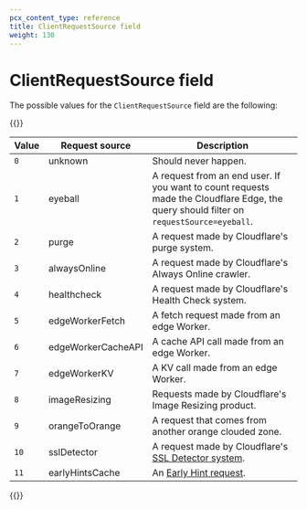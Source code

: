 ```yaml
---
pcx_content_type: reference
title: ClientRequestSource field
weight: 130
---
```


# ClientRequestSource field

The possible values for the `ClientRequestSource` field are the following:

{{<table-wrap>}}

| Value | Request source | Description |
| ----- | -------------- | ----------- |
| `0` | unknown | Should never happen. |
| `1` | eyeball | A request from an end user. If you want to count requests made the Cloudflare Edge, the query should filter on `requestSource=eyeball`. |
| `2` | purge | A request made by Cloudflare's purge system. |
| `3` | alwaysOnline | A request made by Cloudflare's Always Online crawler. |
| `4` | healthcheck | A request made by Cloudflare's Health Check system. |
| `5` | edgeWorkerFetch | A fetch request made from an edge Worker. |
| `6` | edgeWorkerCacheAPI | A cache API call made from an edge Worker. |
| `7` | edgeWorkerKV | A KV call made from an edge Worker. |  
| `8` | imageResizing | Requests made by Cloudflare's Image Resizing product. |  
| `9` | orangeToOrange | A request that comes from another orange clouded zone. |   
| `10` | sslDetector | A request made by Cloudflare's [SSL Detector system](https://blog.cloudflare.com/ssl-tls-recommender/). |   
| `11` | earlyHintsCache | An [Early Hint request](https://blog.cloudflare.com/early-hints/). |

{{</table-wrap>}}